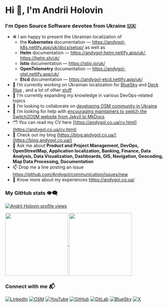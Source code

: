 # Hi 👋, I'm Andrii Holovin

### I'm Open Source Software devotee from Ukraine 🇺🇦

- ☸️ I am happy to present the Ukrainian localization of
  - the **Kubernetes** documentation — https://andygol-k8s.netlify.app/uk/docs/setup/ as well as
  - **Helm** documentation — https://andygol-helm.netlify.app/uk/, https://helm.sh/uk/
  - **Istio** documentation — https://istio.io/uk/
  - **OpenTelemetry** documentation — https://andygol-otel.netlify.app/uk/
  - **Etcd** documentation — https://andygol-etcd.netlify.app/uk/
- 🔭 I’m currently working on Ukrainian localization for [BlueSky](https://github.com/bluesky-social/social-app) and [Deck Blue](https://github.com/deckblue/l10n) , and a lot of other [stuff](https://github.com/Andygol?tab=repositories)
- 🌱 I'm currently expanding my knowledge in various DevOps-related topics
- 👯 I’m looking to collaborate on [developing OSM community in Ukraine](https://openstreetmap.com.ua/)
- 🤝 I’m looking for help with [encouraging maintainers to switch the Switch2OSM website from Jekyll to MkDocs](https://github.com/switch2osm/switch2osm/pull/248)
- 🗂️ You can read my CV here [https://andygol.co.ua/cv.html](https://andygol.co.ua/cv.html)
- 📝 Check out my blog [https://blog.andygol.co.ua/](https://blog.andygol.co.ua/)
- 💬 Ask me about **Product and Project Management, DevOps, OpenStreetMap, Application localization, Banking, Finance, Data Analysis, Data Visualization, Dashboards, GIS, Navigation, Geocoding, Map Data Processing, Documentation**
- 📫 Drop me a line posting an issue <https://github.com/Andygol/communication/issues/new>
- 📄 Know more about my experiences <https://andygol.co.ua/>

### My GitHub stats 👁️‍🗨️

<!--- https://u8views.com/ --->

[![Andrii Holovin profile views](https://u8views.com/api/v1/github/profiles/369696/views/day-week-month-total-count.svg)](https://u8views.com/github/Andygol)

<!--- https://github.com/anuraghazra/github-readme-stats --->

<a href="https://github.com/Andygol?tab=repositories">
  <img height=200 align="center" src="https://github-readme-stats.vercel.app/api?username=Andygol&theme=transparent" />
</a>
<a href="https://github.com/Andygol?tab=repositories">
  <img height=200 align="center" src="https://github-readme-stats.vercel.app/api/top-langs?username=Andygol&layout=compact&langs_count=8&card_width=320&theme=transparent" />
</a>

### Connect with me 📬

[![LinkedIn](https://img.shields.io/badge/LinkedIn-0A66C2?style=for-the-badge&logo=linkedin&logoColor=white&label=)](https://www.linkedin.com/in/andygol/)
[![OSM](https://img.shields.io/badge/OpenStreetMap-7EBC6F?style=for-the-badge&logo=openstreetmap&logoColor=white&label=)](https://www.openstreetmap.org/user/andygol)
[![YouTube](https://img.shields.io/badge/YouTube-FF0000?style=for-the-badge&logo=youtube&logoColor=white&label=)](https://www.youtube.com/@AndriiHolovin)
[![GitHub](https://img.shields.io/badge/GitHub-181717?style=for-the-badge&logo=github&logoColor=white&label=)](https://github.com/Andygol)
[![GitLab](https://img.shields.io/badge/GitLab-FC6D26?style=for-the-badge&logo=gitlab&logoColor=white&label=)](https://gitlab.com/Andygol)
[![BlueSky](https://img.shields.io/badge/BlueSky-0285FF?style=for-the-badge&logo=bluesky&logoColor=white&label=)](https://bsky.app/profile/andygol.bsky.social/)
[![X](https://img.shields.io/badge/x-black?style=for-the-badge&logo=x&label=)](https://x.com/andygol_)

<!-- <a href="https://www.buymeacoffee.com/andygol" target="_blank"><img src="https://cdn.buymeacoffee.com/buttons/v2/default-yellow.png" alt="Buy Me A Coffee" style="height: 30px !important;width: 109px !important;" ></a> -->
<!-- ### Languages and Tools 🛠️

![YAML Badge](https://img.shields.io/badge/-YAML-CB171E?style=for-the-badge&labelColor=black&logo=yaml&logoColor=)
![Javascript Badge](https://img.shields.io/badge/-Javascript-F0DB4F?style=for-the-badge&labelColor=black&logo=javascript&logoColor=F0DB4F)
![Nodejs Badge](https://img.shields.io/badge/-Nodejs-3C873A?style=for-the-badge&labelColor=black&logo=node.js&logoColor=3C873A)
![Python Badge](https://img.shields.io/badge/-Python-3776AB?style=for-the-badge&labelColor=black&logo=python&logoColor=3776AB)
![Postgresql Badge](https://img.shields.io/badge/-Postgresql-4169E1?style=for-the-badge&labelColor=black&logo=postgresql&logoColor=white)
![OSM](https://img.shields.io/badge/-OpenStreetMap-7EBC6F?style=for-the-badge&labelColor=black&logo=openstreetmap&logoColor=7EBC6F)
![markdown](https://img.shields.io/badge/-markdown-007acc?style=for-the-badge&labelColor=black&logo=markdown&logoColor=007acc)
![jekyll](https://img.shields.io/badge/-Jekyll-CC0000?style=for-the-badge&labelColor=black&logo=jekyll&logoColor=)
![mkdocs](https://img.shields.io/badge/-MkDocs-526CFE?style=for-the-badge&labelColor=black&logo=material%20for%20mkdocs&logoColor=)
![ZSH](https://img.shields.io/badge/-Zsh-F15A24?style=for-the-badge&labelColor=black&logo=zsh&logoColor=F15A24)
![Bash](https://img.shields.io/badge/-Bash-4EAA25?style=for-the-badge&labelColor=black&logo=gnu%20bash&logoColor=4EAA25)
![k8s](https://img.shields.io/badge/-k8s-007acc?style=for-the-badge&labelColor=black&logo=kubernetes&logoColor=007acc)
![docker](https://img.shields.io/badge/-docker-2496ED?style=for-the-badge&labelColor=black&logo=docker&logoColor=2496ED)
![git](https://img.shields.io/badge/-git-F05032?style=for-the-badge&labelColor=black&logo=git&logoColor=F05032)
![gcp](https://img.shields.io/badge/-gcp-4285F4?style=for-the-badge&labelColor=black&logo=google%20cloud&logoColor=4285F4)
![terraform](https://img.shields.io/badge/-terraform-844FBA?style=for-the-badge&labelColor=black&logo=terraform&logoColor=844FBA)
![flux](https://img.shields.io/badge/-flux-5468FF?style=for-the-badge&labelColor=white&logo=flux&logoColor=5468FF)
![ArgoCD](https://img.shields.io/badge/-ArgoCD-EF7B4D?style=for-the-badge&labelColor=black&logo=argo&logoColor=2FC774)
![Helm](https://img.shields.io/badge/-Helm-0F1689?style=for-the-badge&labelColor=white&logo=helm&logoColor=0F1689)
![OpenTelemetry](https://img.shields.io/badge/-OpenTelemetry-007acc?style=for-the-badge&labelColor=black&logo=opentelemetry&logoColor=)
![Prometheus](https://img.shields.io/badge/-Prometheus-E6522C?style=for-the-badge&labelColor=black&logo=prometheus&logoColor=E6522C)
![Grafana](https://img.shields.io/badge/-Grafana-F46800?style=for-the-badge&labelColor=black&logo=grafana&logoColor=F46800)
![Loki](https://img.shields.io/badge/-Loki-F46800?style=for-the-badge&labelColor=black&logo=grafana&logoColor=F46800)
![jira](https://img.shields.io/badge/-jira-0052CC?style=for-the-badge&labelColor=black&logo=jira&logoColor=0052CC)
![confluence](https://img.shields.io/badge/-confluence-172B4D?style=for-the-badge&labelColor=black&logo=confluence&logoColor=)
![slack](https://img.shields.io/badge/-slack-4A154B?style=for-the-badge&labelColor=black&logo=slack&logoColor=) -->

<!---
Andygol/Andygol is a ✨ special ✨ repository because its `README.md` (this file) appears on your GitHub profile.
You can click the Preview link to take a look at your changes.
--->

